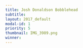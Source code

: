 ```yaml
---
title: Josh Donaldson Bobblehead
subtitle:
layout: 2017_default
modal-id: 1
priority: 5
thumbnail: IMG_3989.png
winner:
---
```


